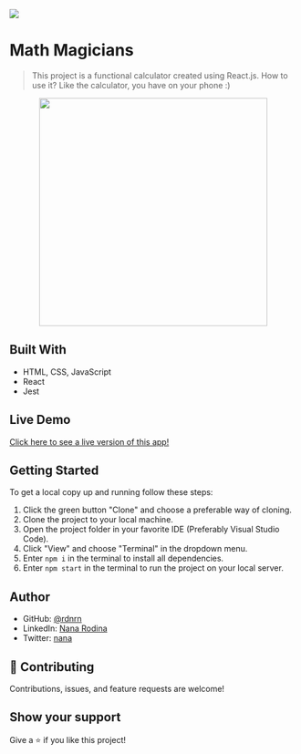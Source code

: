 ![](https://img.shields.io/badge/Microverse-blueviolet)

# Math Magicians

> This project is a functional calculator created using React.js. How to use it? Like the calculator, you have on your phone :)

<p align="center">
  <img src="" width="400px">
</p>


## Built With

- HTML, CSS, JavaScript
- React
- Jest

## Live Demo

[Click here to see a live version of this app!](link-will-be-here-soon)

## Getting Started

To get a local copy up and running follow these steps:

1. Click the green button "Clone" and choose a preferable way of cloning.
2. Clone the project to your local machine.
3. Open the project folder in your favorite IDE (Preferably Visual Studio Code).
4. Click "View" and choose "Terminal" in the dropdown menu.
5. Enter `npm i` in the terminal to install all dependencies.
6. Enter `npm start` in the terminal to run the project on your local server.

## Author

- GitHub: [@rdnrn](https://github.com/rdnrn)
- LinkedIn: [Nana Rodina](https://www.linkedin.com/in/arina-rodina-144612219/?locale=en_US)
- Twitter: [nana](https://twitter.com/rdnrn_nana)

## 🤝 Contributing

Contributions, issues, and feature requests are welcome!

## Show your support

Give a ⭐️ if you like this project!